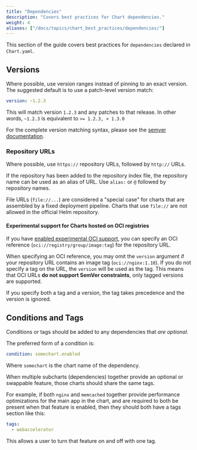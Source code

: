 ```yaml
---
title: "Dependencies"
description: "Covers best practices for Chart dependencies."
weight: 4
aliases: ["/docs/topics/chart_best_practices/dependencies/"]
---
```


This section of the guide covers best practices for `dependencies` declared in
`Chart.yaml`.

## Versions

Where possible, use version ranges instead of pinning to an exact version. The
suggested default is to use a patch-level version match:

```yaml
version: ~1.2.3
```

This will match version `1.2.3` and any patches to that release.  In other
words, `~1.2.3` is equivalent to `>= 1.2.3, < 1.3.0`

For the complete version matching syntax, please see the [semver
documentation](https://github.com/Masterminds/semver#checking-version-constraints).

### Repository URLs

Where possible, use `https://` repository URLs, followed by `http://` URLs.

If the repository has been added to the repository index file, the repository
name can be used as an alias of URL. Use `alias:` or `@` followed by repository
names.

File URLs (`file://...`) are considered a "special case" for charts that are
assembled by a fixed deployment pipeline. Charts that use `file://` are not
allowed in the official Helm repository.

#### Experimental support for Charts hosted on OCI registries

If you have [enabled experimental OCI support](/docs/registries/), you can
specify an OCI reference (`oci://registry/group/image:tag`) for the repository
URL.

When specifying an OCI reference, you may omit the `version` argument if your
repository URL contains an image tag (`oci://nginx:1.10`). If you do not specify
a tag on the URL, the `version` will be used as the tag. This means that OCI
URLs **do not support SemVer constraints**, only tagged versions are supported.

If you specify both a tag and a version, the tag takes precedence and the
version is ignored.

## Conditions and Tags

Conditions or tags should be added to any dependencies that _are optional_.

The preferred form of a condition is:

```yaml
condition: somechart.enabled
```

Where `somechart` is the chart name of the dependency.

When multiple subcharts (dependencies) together provide an optional or swappable
feature, those charts should share the same tags.

For example, if both `nginx` and `memcached` together provide performance
optimizations for the main app in the chart, and are required to both be present
when that feature is enabled, then they should both have a tags section like
this:

```yaml
tags:
  - webaccelerator
```

This allows a user to turn that feature on and off with one tag.
